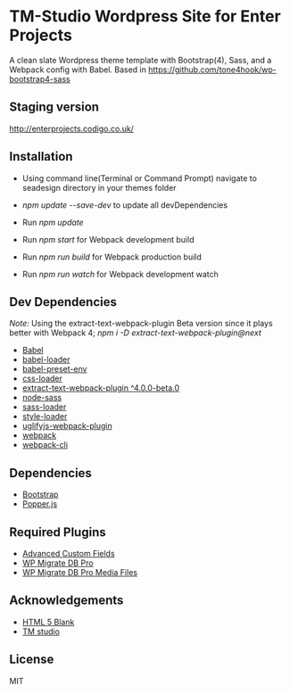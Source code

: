 # TM-Studio Wordpress Site for Enter Projects
A clean slate Wordpress theme template with Bootstrap(4), Sass, and a Webpack config with Babel.
Based in https://github.com/tone4hook/wp-bootstrap4-sass



## Staging version

http://enterprojects.codigo.co.uk/

## Installation

* Using command line(Terminal or Command Prompt) navigate to seadesign directory in your themes folder
* *npm update --save-dev*  to update all devDependencies
* Run *npm update*
* Run *npm start* for Webpack development build
* Run *npm run build* for Webpack production build

* Run *npm run watch* for Webpack development watch

## Dev Dependencies

*Note:* Using the extract-text-webpack-plugin Beta version since it plays better with Webpack 4; *npm i -D extract-text-webpack-plugin@next*

* [Babel](https://babeljs.io/)
* [babel-loader](https://github.com/babel/babel-loader)
* [babel-preset-env](https://github.com/babel/babel/tree/master/packages/babel-preset-env)
* [css-loader](https://www.npmjs.com/package/css-loader)
* [extract-text-webpack-plugin ^4.0.0-beta.0](https://github.com/webpack-contrib/extract-text-webpack-plugin)
* [node-sass](https://www.npmjs.com/package/node-sass)
* [sass-loader](https://www.npmjs.com/package/sass-loader)
* [style-loader](https://www.npmjs.com/package/style-loader)
* [uglifyjs-webpack-plugin](https://www.npmjs.com/package/uglifyjs-webpack-plugin)
* [webpack](https://webpack.js.org/)
* [webpack-cli](https://webpack.js.org/api/cli/)

## Dependencies

* [Bootstrap](https://getbootstrap.com/)
* [Popper.js](https://popper.js.org/)

## Required Plugins

* [Advanced Custom Fields](https://www.advancedcustomfields.com/pro/)
* [WP Migrate DB Pro](https://deliciousbrains.com/wp-migrate-db-pro/)
* [WP Migrate DB Pro Media Files](https://deliciousbrains.com/wp-migrate-db-pro/doc/media-files-addon/)

## Acknowledgements

* [HTML 5 Blank](https://github.com/toddmotto/html5blank)
* [TM studio](http://tm-studio.co.uk/)

## License

MIT